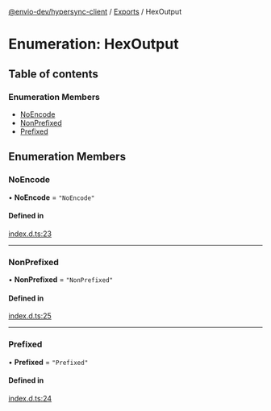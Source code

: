 [@envio-dev/hypersync-client](../README.md) / [Exports](../modules.md) / HexOutput

# Enumeration: HexOutput

## Table of contents

### Enumeration Members

- [NoEncode](HexOutput.md#noencode)
- [NonPrefixed](HexOutput.md#nonprefixed)
- [Prefixed](HexOutput.md#prefixed)

## Enumeration Members

### NoEncode

• **NoEncode** = ``"NoEncode"``

#### Defined in

[index.d.ts:23](https://github.com/Float-Capital/hypersync-client-node/blob/4ee0d9475a267b3a97cbbd6004114b9ba5d98295/index.d.ts#L23)

___

### NonPrefixed

• **NonPrefixed** = ``"NonPrefixed"``

#### Defined in

[index.d.ts:25](https://github.com/Float-Capital/hypersync-client-node/blob/4ee0d9475a267b3a97cbbd6004114b9ba5d98295/index.d.ts#L25)

___

### Prefixed

• **Prefixed** = ``"Prefixed"``

#### Defined in

[index.d.ts:24](https://github.com/Float-Capital/hypersync-client-node/blob/4ee0d9475a267b3a97cbbd6004114b9ba5d98295/index.d.ts#L24)
